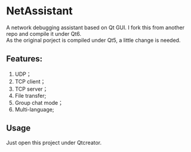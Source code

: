 # NetAssistant
A network debugging assistant based on Qt GUI. I fork this from another repo and compile it under Qt6.   
As the original porject is compiled under Qt5, a little change is needed. 

## Features:
1. UDP；
2. TCP client；
3. TCP server；
4. File transfer;
5. Group chat mode；
6. Multi-language;

## Usage
Just open this project under Qtcreator.


